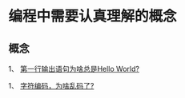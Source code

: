 # 编程中需要认真理解的概念

## 概念
1、 [第一行输出语句为啥总是Hello World?](/concept/hello_world.md)

1、 [字符编码，为啥乱码了?](/concept/encoding.md)